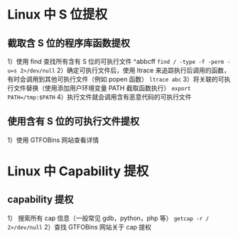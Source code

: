 # Linux 中 S 位提权
## 截取含 S 位的程序库函数提权
1）使用 find 查找所有含有 S 位的可执行文件 ^abbcff
`find / -type -f -perm -u=s 2>/dev/null`
2）确定可执行文件后，使用 ltrace 来追踪执行后调用的函数，有时会调用到其他可执行文件（例如 popen 函数）
`ltrace abc`
3）将关联的可执行文件替换（使用添加用户环境变量 PATH 截取函数执行）
`export PATH=/tmp:$PATH`
4）执行文件就会调用含有恶意代码的可执行文件



## 使用含有 S 位的可执行文件提权
1）使用 GTFOBins 网站查看详情



# Linux 中 Capability 提权
## capability 提权
1） 搜索所有 cap 信息（一般常见 gdb，python，php 等）
`getcap -r / 2>/dev/null`
2）查找 GTFOBins 网站关于 cap 提权
